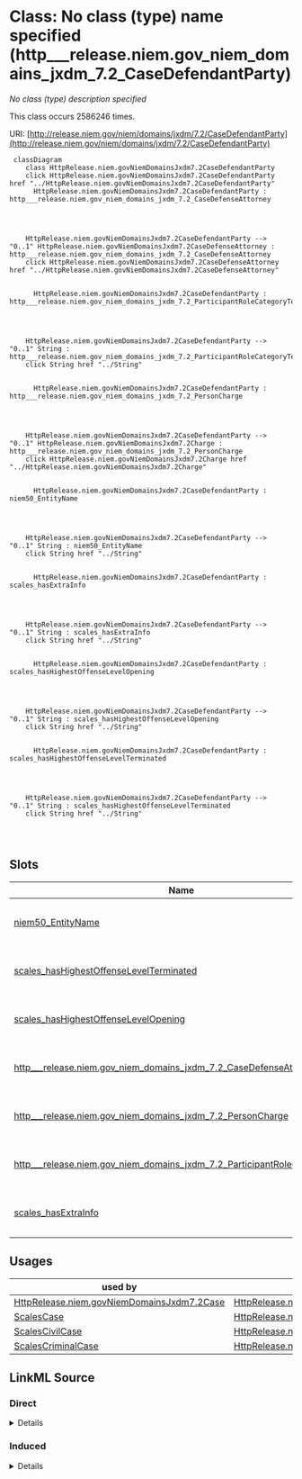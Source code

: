 

# Class: No class (type) name specified (http___release.niem.gov_niem_domains_jxdm_7.2_CaseDefendantParty)


_No class (type) description specified_






This class occurs 2586246 times.


URI: [http://release.niem.gov/niem/domains/jxdm/7.2/CaseDefendantParty](http://release.niem.gov/niem/domains/jxdm/7.2/CaseDefendantParty)






```mermaid
 classDiagram
    class HttpRelease.niem.govNiemDomainsJxdm7.2CaseDefendantParty
    click HttpRelease.niem.govNiemDomainsJxdm7.2CaseDefendantParty href "../HttpRelease.niem.govNiemDomainsJxdm7.2CaseDefendantParty"
      HttpRelease.niem.govNiemDomainsJxdm7.2CaseDefendantParty : http___release.niem.gov_niem_domains_jxdm_7.2_CaseDefenseAttorney
        
          
    
    
    HttpRelease.niem.govNiemDomainsJxdm7.2CaseDefendantParty --> "0..1" HttpRelease.niem.govNiemDomainsJxdm7.2CaseDefenseAttorney : http___release.niem.gov_niem_domains_jxdm_7.2_CaseDefenseAttorney
    click HttpRelease.niem.govNiemDomainsJxdm7.2CaseDefenseAttorney href "../HttpRelease.niem.govNiemDomainsJxdm7.2CaseDefenseAttorney"

        
      HttpRelease.niem.govNiemDomainsJxdm7.2CaseDefendantParty : http___release.niem.gov_niem_domains_jxdm_7.2_ParticipantRoleCategoryText
        
          
    
    
    HttpRelease.niem.govNiemDomainsJxdm7.2CaseDefendantParty --> "0..1" String : http___release.niem.gov_niem_domains_jxdm_7.2_ParticipantRoleCategoryText
    click String href "../String"

        
      HttpRelease.niem.govNiemDomainsJxdm7.2CaseDefendantParty : http___release.niem.gov_niem_domains_jxdm_7.2_PersonCharge
        
          
    
    
    HttpRelease.niem.govNiemDomainsJxdm7.2CaseDefendantParty --> "0..1" HttpRelease.niem.govNiemDomainsJxdm7.2Charge : http___release.niem.gov_niem_domains_jxdm_7.2_PersonCharge
    click HttpRelease.niem.govNiemDomainsJxdm7.2Charge href "../HttpRelease.niem.govNiemDomainsJxdm7.2Charge"

        
      HttpRelease.niem.govNiemDomainsJxdm7.2CaseDefendantParty : niem50_EntityName
        
          
    
    
    HttpRelease.niem.govNiemDomainsJxdm7.2CaseDefendantParty --> "0..1" String : niem50_EntityName
    click String href "../String"

        
      HttpRelease.niem.govNiemDomainsJxdm7.2CaseDefendantParty : scales_hasExtraInfo
        
          
    
    
    HttpRelease.niem.govNiemDomainsJxdm7.2CaseDefendantParty --> "0..1" String : scales_hasExtraInfo
    click String href "../String"

        
      HttpRelease.niem.govNiemDomainsJxdm7.2CaseDefendantParty : scales_hasHighestOffenseLevelOpening
        
          
    
    
    HttpRelease.niem.govNiemDomainsJxdm7.2CaseDefendantParty --> "0..1" String : scales_hasHighestOffenseLevelOpening
    click String href "../String"

        
      HttpRelease.niem.govNiemDomainsJxdm7.2CaseDefendantParty : scales_hasHighestOffenseLevelTerminated
        
          
    
    
    HttpRelease.niem.govNiemDomainsJxdm7.2CaseDefendantParty --> "0..1" String : scales_hasHighestOffenseLevelTerminated
    click String href "../String"

        
      
```




<!-- no inheritance hierarchy -->


## Slots

| Name | Cardinality and Range | Description | Inheritance | Occurrences |
| ---  | --- | --- | --- | --- |
| [niem50_EntityName](../slots/niem50_EntityName.md) | 0..1 <br/> [xsd:string](http://www.w3.org/2001/XMLSchema#string) | No slot (predicate) description specified <br/>  | direct | 2586246 |
| [scales_hasHighestOffenseLevelTerminated](../slots/scales_hasHighestOffenseLevelTerminated.md) | 0..1 <br/> [xsd:string](http://www.w3.org/2001/XMLSchema#string) | No slot (predicate) description specified <br/>  | direct | 69523 |
| [scales_hasHighestOffenseLevelOpening](../slots/scales_hasHighestOffenseLevelOpening.md) | 0..1 <br/> [xsd:string](http://www.w3.org/2001/XMLSchema#string) | No slot (predicate) description specified <br/>  | direct | 159337 |
| [http___release.niem.gov_niem_domains_jxdm_7.2_CaseDefenseAttorney](../slots/http___release.niem.gov_niem_domains_jxdm_7.2_CaseDefenseAttorney.md) | 0..1 <br/> [HttpRelease.niem.govNiemDomainsJxdm7.2CaseDefenseAttorney](../classes/HttpRelease.niem.govNiemDomainsJxdm7.2CaseDefenseAttorney.md) | No slot (predicate) description specified <br/>  | direct | 2823772 |
| [http___release.niem.gov_niem_domains_jxdm_7.2_PersonCharge](../slots/http___release.niem.gov_niem_domains_jxdm_7.2_PersonCharge.md) | 0..1 <br/> [HttpRelease.niem.govNiemDomainsJxdm7.2Charge](../classes/HttpRelease.niem.govNiemDomainsJxdm7.2Charge.md) | No slot (predicate) description specified <br/>  | direct | 389366 |
| [http___release.niem.gov_niem_domains_jxdm_7.2_ParticipantRoleCategoryText](../slots/http___release.niem.gov_niem_domains_jxdm_7.2_ParticipantRoleCategoryText.md) | 0..1 <br/> [xsd:string](http://www.w3.org/2001/XMLSchema#string) | No slot (predicate) description specified <br/>  | direct | 2586246 |
| [scales_hasExtraInfo](../slots/scales_hasExtraInfo.md) | 0..1 <br/> [xsd:string](http://www.w3.org/2001/XMLSchema#string) | No slot (predicate) description specified <br/>  | direct | 671599 |





## Usages

| used by | used in | type | used |
| ---  | --- | --- | --- |
| [HttpRelease.niem.govNiemDomainsJxdm7.2Case](../classes/HttpRelease.niem.govNiemDomainsJxdm7.2Case.md) | [HttpRelease.niem.govNiemDomainsJxdm7.2CaseDefendantParty](../classes/HttpRelease.niem.govNiemDomainsJxdm7.2CaseDefendantParty.md) | any_of[range] | [HttpRelease.niem.govNiemDomainsJxdm7.2CaseDefendantParty](../classes/HttpRelease.niem.govNiemDomainsJxdm7.2CaseDefendantParty.md) |
| [ScalesCase](../classes/ScalesCase.md) | [HttpRelease.niem.govNiemDomainsJxdm7.2CaseDefendantParty](../classes/HttpRelease.niem.govNiemDomainsJxdm7.2CaseDefendantParty.md) | any_of[range] | [HttpRelease.niem.govNiemDomainsJxdm7.2CaseDefendantParty](../classes/HttpRelease.niem.govNiemDomainsJxdm7.2CaseDefendantParty.md) |
| [ScalesCivilCase](../classes/ScalesCivilCase.md) | [HttpRelease.niem.govNiemDomainsJxdm7.2CaseDefendantParty](../classes/HttpRelease.niem.govNiemDomainsJxdm7.2CaseDefendantParty.md) | any_of[range] | [HttpRelease.niem.govNiemDomainsJxdm7.2CaseDefendantParty](../classes/HttpRelease.niem.govNiemDomainsJxdm7.2CaseDefendantParty.md) |
| [ScalesCriminalCase](../classes/ScalesCriminalCase.md) | [HttpRelease.niem.govNiemDomainsJxdm7.2CaseDefendantParty](../classes/HttpRelease.niem.govNiemDomainsJxdm7.2CaseDefendantParty.md) | any_of[range] | [HttpRelease.niem.govNiemDomainsJxdm7.2CaseDefendantParty](../classes/HttpRelease.niem.govNiemDomainsJxdm7.2CaseDefendantParty.md) |











## LinkML Source

<!-- TODO: investigate https://stackoverflow.com/questions/37606292/how-to-create-tabbed-code-blocks-in-mkdocs-or-sphinx -->

### Direct

<details>

```yaml
name: http___release.niem.gov_niem_domains_jxdm_7.2_CaseDefendantParty
conforms_to: No schema conformance document specified
annotations:
  count:
    tag: count
    value: 2586246
description: No class (type) description specified
title: No class (type) name specified
from_schema: scales-kg
rank: 1000
slots:
- niem50_EntityName
- scales_hasHighestOffenseLevelTerminated
- scales_hasHighestOffenseLevelOpening
- http___release.niem.gov_niem_domains_jxdm_7.2_CaseDefenseAttorney
- http___release.niem.gov_niem_domains_jxdm_7.2_PersonCharge
- http___release.niem.gov_niem_domains_jxdm_7.2_ParticipantRoleCategoryText
- scales_hasExtraInfo
slot_usage:
  http___release.niem.gov_niem_domains_jxdm_7.2_CaseDefenseAttorney:
    name: http___release.niem.gov_niem_domains_jxdm_7.2_CaseDefenseAttorney
    annotations:
      http___release.niem.gov_niem_domains_jxdm_7.2_CaseDefenseAttorney:
        tag: http___release.niem.gov_niem_domains_jxdm_7.2_CaseDefenseAttorney
        value: 2823772
  http___release.niem.gov_niem_domains_jxdm_7.2_ParticipantRoleCategoryText:
    name: http___release.niem.gov_niem_domains_jxdm_7.2_ParticipantRoleCategoryText
    annotations:
      string:
        tag: string
        value: 2586246
  http___release.niem.gov_niem_domains_jxdm_7.2_PersonCharge:
    name: http___release.niem.gov_niem_domains_jxdm_7.2_PersonCharge
    annotations:
      http___release.niem.gov_niem_domains_jxdm_7.2_Charge:
        tag: http___release.niem.gov_niem_domains_jxdm_7.2_Charge
        value: 389366
  niem50_EntityName:
    name: niem50_EntityName
    annotations:
      string:
        tag: string
        value: 2586246
  scales_hasExtraInfo:
    name: scales_hasExtraInfo
    annotations:
      string:
        tag: string
        value: 671599
  scales_hasHighestOffenseLevelOpening:
    name: scales_hasHighestOffenseLevelOpening
    annotations:
      string:
        tag: string
        value: 159337
  scales_hasHighestOffenseLevelTerminated:
    name: scales_hasHighestOffenseLevelTerminated
    annotations:
      string:
        tag: string
        value: 69523
class_uri: http://release.niem.gov/niem/domains/jxdm/7.2/CaseDefendantParty

```
</details>

### Induced

<details>

```yaml
name: http___release.niem.gov_niem_domains_jxdm_7.2_CaseDefendantParty
conforms_to: No schema conformance document specified
annotations:
  count:
    tag: count
    value: 2586246
description: No class (type) description specified
title: No class (type) name specified
from_schema: scales-kg
rank: 1000
slot_usage:
  http___release.niem.gov_niem_domains_jxdm_7.2_CaseDefenseAttorney:
    name: http___release.niem.gov_niem_domains_jxdm_7.2_CaseDefenseAttorney
    annotations:
      http___release.niem.gov_niem_domains_jxdm_7.2_CaseDefenseAttorney:
        tag: http___release.niem.gov_niem_domains_jxdm_7.2_CaseDefenseAttorney
        value: 2823772
  http___release.niem.gov_niem_domains_jxdm_7.2_ParticipantRoleCategoryText:
    name: http___release.niem.gov_niem_domains_jxdm_7.2_ParticipantRoleCategoryText
    annotations:
      string:
        tag: string
        value: 2586246
  http___release.niem.gov_niem_domains_jxdm_7.2_PersonCharge:
    name: http___release.niem.gov_niem_domains_jxdm_7.2_PersonCharge
    annotations:
      http___release.niem.gov_niem_domains_jxdm_7.2_Charge:
        tag: http___release.niem.gov_niem_domains_jxdm_7.2_Charge
        value: 389366
  niem50_EntityName:
    name: niem50_EntityName
    annotations:
      string:
        tag: string
        value: 2586246
  scales_hasExtraInfo:
    name: scales_hasExtraInfo
    annotations:
      string:
        tag: string
        value: 671599
  scales_hasHighestOffenseLevelOpening:
    name: scales_hasHighestOffenseLevelOpening
    annotations:
      string:
        tag: string
        value: 159337
  scales_hasHighestOffenseLevelTerminated:
    name: scales_hasHighestOffenseLevelTerminated
    annotations:
      string:
        tag: string
        value: 69523
attributes:
  niem50_EntityName:
    name: niem50_EntityName
    annotations:
      string:
        tag: string
        value: 2586246
    description: No slot (predicate) description specified
    examples:
    - object:
        example_object: SCALES-Party-Hash-01169B980BF3557176ECC743C5841A32
        example_object_type: string
        example_predicate: niem50:EntityName
        example_subject: scales:Agent/akd;;1:16-cr-00001_a0
        example_subject_type: http___release.niem.gov_niem_domains_jxdm_7.2_CaseDefendantParty
    - object:
        example_object: USA
        example_object_type: string
        example_predicate: niem50:EntityName
        example_subject: scales:Agent/akd;;1:16-cr-00001_a1
        example_subject_type: http___release.niem.gov_niem_domains_jxdm_7.2_CaseInitiatingParty
    - object:
        example_object: State of Alaska
        example_object_type: string
        example_predicate: niem50:EntityName
        example_subject: scales:Agent/akd;;1:16-cv-00008_a7
        example_subject_type: scales_Party
    from_schema: scales-kg
    rank: 1000
    slot_uri: niem50:EntityName
    alias: niem50_EntityName
    owner: http___release.niem.gov_niem_domains_jxdm_7.2_CaseDefendantParty
    domain_of:
    - http___release.niem.gov_niem_domains_jxdm_7.2_CaseDefendantParty
    - http___release.niem.gov_niem_domains_jxdm_7.2_CaseInitiatingParty
    - scales_Party
    range: string
  scales_hasHighestOffenseLevelTerminated:
    name: scales_hasHighestOffenseLevelTerminated
    annotations:
      string:
        tag: string
        value: 69523
    description: No slot (predicate) description specified
    examples:
    - object:
        example_object: Misdemeanor
        example_object_type: string
        example_predicate: scales:hasHighestOffenseLevelTerminated
        example_subject: scales:Agent/akd;;1:16-cr-00006_a0
        example_subject_type: http___release.niem.gov_niem_domains_jxdm_7.2_CaseDefendantParty
    from_schema: scales-kg
    rank: 1000
    slot_uri: scales:hasHighestOffenseLevelTerminated
    alias: scales_hasHighestOffenseLevelTerminated
    owner: http___release.niem.gov_niem_domains_jxdm_7.2_CaseDefendantParty
    domain_of:
    - http___release.niem.gov_niem_domains_jxdm_7.2_CaseDefendantParty
    range: string
  scales_hasHighestOffenseLevelOpening:
    name: scales_hasHighestOffenseLevelOpening
    annotations:
      string:
        tag: string
        value: 159337
    description: No slot (predicate) description specified
    examples:
    - object:
        example_object: Misdemeanor
        example_object_type: string
        example_predicate: scales:hasHighestOffenseLevelOpening
        example_subject: scales:Agent/akd;;1:16-cr-00001_a0
        example_subject_type: http___release.niem.gov_niem_domains_jxdm_7.2_CaseDefendantParty
    from_schema: scales-kg
    rank: 1000
    slot_uri: scales:hasHighestOffenseLevelOpening
    alias: scales_hasHighestOffenseLevelOpening
    owner: http___release.niem.gov_niem_domains_jxdm_7.2_CaseDefendantParty
    domain_of:
    - http___release.niem.gov_niem_domains_jxdm_7.2_CaseDefendantParty
    range: string
  http___release.niem.gov_niem_domains_jxdm_7.2_CaseDefenseAttorney:
    name: http___release.niem.gov_niem_domains_jxdm_7.2_CaseDefenseAttorney
    annotations:
      http___release.niem.gov_niem_domains_jxdm_7.2_CaseDefenseAttorney:
        tag: http___release.niem.gov_niem_domains_jxdm_7.2_CaseDefenseAttorney
        value: 2823772
    description: No slot (predicate) description specified
    examples:
    - object:
        example_object: scales:Agent/akd;;1:16-cr-00001_a3
        example_object_type: http___release.niem.gov_niem_domains_jxdm_7.2_CaseDefenseAttorney
        example_predicate: http://release.niem.gov/niem/domains/jxdm/7.2/CaseDefenseAttorney
        example_subject: scales:Agent/akd;;1:16-cr-00001_a0
        example_subject_type: http___release.niem.gov_niem_domains_jxdm_7.2_CaseDefendantParty
    from_schema: scales-kg
    rank: 1000
    slot_uri: http://release.niem.gov/niem/domains/jxdm/7.2/CaseDefenseAttorney
    alias: http___release.niem.gov_niem_domains_jxdm_7.2_CaseDefenseAttorney
    owner: http___release.niem.gov_niem_domains_jxdm_7.2_CaseDefendantParty
    domain_of:
    - http___release.niem.gov_niem_domains_jxdm_7.2_CaseDefendantParty
    range: http___release.niem.gov_niem_domains_jxdm_7.2_CaseDefenseAttorney
  http___release.niem.gov_niem_domains_jxdm_7.2_PersonCharge:
    name: http___release.niem.gov_niem_domains_jxdm_7.2_PersonCharge
    annotations:
      http___release.niem.gov_niem_domains_jxdm_7.2_Charge:
        tag: http___release.niem.gov_niem_domains_jxdm_7.2_Charge
        value: 389366
    description: No slot (predicate) description specified
    examples:
    - object:
        example_object: scales:Charge/akd;;1:16-cr-00001_c0-1-3
        example_object_type: http___release.niem.gov_niem_domains_jxdm_7.2_Charge
        example_predicate: http://release.niem.gov/niem/domains/jxdm/7.2/PersonCharge
        example_subject: scales:Agent/akd;;1:16-cr-00001_a0
        example_subject_type: http___release.niem.gov_niem_domains_jxdm_7.2_CaseDefendantParty
    - object:
        example_object: scales:Charge/ga-clayton-magistrate;;0:00-bc-00001_c0
        example_object_type: http___release.niem.gov_niem_domains_jxdm_7.2_Charge
        example_predicate: http://release.niem.gov/niem/domains/jxdm/7.2/PersonCharge
        example_subject: scales:Agent/ga-clayton-magistrate;;0:00-bc-00001_a0
        example_subject_type: scales_Party
    - object:
        example_object: scales:Charge/fulton-01-10000019
        example_object_type: http___release.niem.gov_niem_domains_jxdm_7.2_Charge
        example_predicate: http://release.niem.gov/niem/domains/jxdm/7.2/PersonCharge
        example_subject: scales:Agent/10000019_0
        example_subject_type: scales_Agent
    from_schema: scales-kg
    rank: 1000
    slot_uri: http://release.niem.gov/niem/domains/jxdm/7.2/PersonCharge
    alias: http___release.niem.gov_niem_domains_jxdm_7.2_PersonCharge
    owner: http___release.niem.gov_niem_domains_jxdm_7.2_CaseDefendantParty
    domain_of:
    - http___release.niem.gov_niem_domains_jxdm_7.2_CaseDefendantParty
    - scales_Agent
    - scales_Party
    range: http___release.niem.gov_niem_domains_jxdm_7.2_Charge
  http___release.niem.gov_niem_domains_jxdm_7.2_ParticipantRoleCategoryText:
    name: http___release.niem.gov_niem_domains_jxdm_7.2_ParticipantRoleCategoryText
    annotations:
      string:
        tag: string
        value: 2586246
    description: No slot (predicate) description specified
    examples:
    - object:
        example_object: Defendant
        example_object_type: string
        example_predicate: http://release.niem.gov/niem/domains/jxdm/7.2/ParticipantRoleCategoryText
        example_subject: scales:Agent/akd;;1:16-cr-00001_a0
        example_subject_type: http___release.niem.gov_niem_domains_jxdm_7.2_CaseDefendantParty
    - object:
        example_object: Plaintiff
        example_object_type: string
        example_predicate: http://release.niem.gov/niem/domains/jxdm/7.2/ParticipantRoleCategoryText
        example_subject: scales:Agent/akd;;1:16-cr-00001_a1
        example_subject_type: http___release.niem.gov_niem_domains_jxdm_7.2_CaseInitiatingParty
    - object:
        example_object: Amicus
        example_object_type: string
        example_predicate: http://release.niem.gov/niem/domains/jxdm/7.2/ParticipantRoleCategoryText
        example_subject: scales:Agent/akd;;1:16-cv-00008_a7
        example_subject_type: scales_Party
    - object:
        example_object: defendant
        example_object_type: string
        example_predicate: http://release.niem.gov/niem/domains/jxdm/7.2/ParticipantRoleCategoryText
        example_subject: scales:Agent/10000019_0
        example_subject_type: scales_Agent
    from_schema: scales-kg
    rank: 1000
    slot_uri: http://release.niem.gov/niem/domains/jxdm/7.2/ParticipantRoleCategoryText
    alias: http___release.niem.gov_niem_domains_jxdm_7.2_ParticipantRoleCategoryText
    owner: http___release.niem.gov_niem_domains_jxdm_7.2_CaseDefendantParty
    domain_of:
    - http___release.niem.gov_niem_domains_jxdm_7.2_CaseDefendantParty
    - http___release.niem.gov_niem_domains_jxdm_7.2_CaseInitiatingParty
    - scales_Agent
    - scales_Party
    range: string
  scales_hasExtraInfo:
    name: scales_hasExtraInfo
    annotations:
      string:
        tag: string
        value: 671599
    description: No slot (predicate) description specified
    examples:
    - object:
        example_object: 'doing business as

          Northstar Gift Shop'
        example_object_type: string
        example_predicate: scales:hasExtraInfo
        example_subject: scales:Agent/akd;;1:16-cr-00004_a0
        example_subject_type: http___release.niem.gov_niem_domains_jxdm_7.2_CaseDefendantParty
    - object:
        example_object: 'Soc. Sec. #XXX-XX-0767'
        example_object_type: string
        example_predicate: scales:hasExtraInfo
        example_subject: scales:Agent/akd;;1:16-cv-00003_a0
        example_subject_type: http___release.niem.gov_niem_domains_jxdm_7.2_CaseInitiatingParty
    - object:
        example_object: husband and wife
        example_object_type: string
        example_predicate: scales:hasExtraInfo
        example_subject: scales:Agent/akd;;3:16-cv-00062_a4
        example_subject_type: scales_Party
    from_schema: scales-kg
    rank: 1000
    slot_uri: scales:hasExtraInfo
    alias: scales_hasExtraInfo
    owner: http___release.niem.gov_niem_domains_jxdm_7.2_CaseDefendantParty
    domain_of:
    - http___release.niem.gov_niem_domains_jxdm_7.2_CaseDefendantParty
    - http___release.niem.gov_niem_domains_jxdm_7.2_CaseInitiatingParty
    - scales_Party
    range: string
class_uri: http://release.niem.gov/niem/domains/jxdm/7.2/CaseDefendantParty

```
</details>